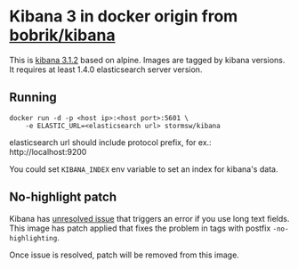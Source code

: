 # Kibana 3 in docker origin from [bobrik/kibana](https://github.com/bobrik/docker-kibana4)

This is [kibana 3.1.2](https://github.com/elastic/kibana) based on alpine. Images are tagged by kibana versions.
It requires at least 1.4.0 elasticsearch server version.
## Running

```
docker run -d -p <host ip>:<host port>:5601 \
    -e ELASTIC_URL=<elasticsearch url> stormsw/kibana
```
elasticsearch url should include protocol prefix, for ex.: http://localhost:9200

You could set `KIBANA_INDEX` env variable to set an index for kibana's data.

## No-highlight patch

Kibana has [unresolved issue](https://github.com/elastic/kibana/issues/2782)
that triggers an error if you use long text fields. This image has
patch applied that fixes the problem in tags with postfix `-no-highlighting`.

Once issue is resolved, patch will be removed from this image.
